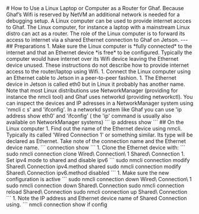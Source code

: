 <!--
	Copyright 2022-2024 TII (SSRC) and the Ghaf contributors
	SPDX-License-Identifier: CC-BY-SA-4.0
--!>

# How to Use a Linux Laptop or Computer as a Router for Ghaf.

Because Ghaf’s Wifi is reserved by NetVM an additional network is needed for a debugging
setup. A Linux computer can be used to provide internet accces to Ghaf. The Linux computer,
for instance a laptop with a mainstream Linux distro can act as a router.

The role of the Linux computer is to forward its access to internet via a shared Ethernet
connection to Ghaf on Jetson.

---

## Preparations



1. Make sure the Linux computer is *fully connected* to the internet and that an Ethernet
   device *is free* to be configured. Typically the computer would have internet over its
   Wifi device leaving the Ethernet device unused. These instructions do not describe how to
   provide internet access to the router/laptop using Wifi.

1. Connect the Linux computer using an Ethernet cable to Jetson in a peer-to-peer fashion.

1. The Ethernet device in Jetson is called eth0 but in Linux it probably has another name.
	Note that most Linux distributions use NetworkManager (providing for instance the nmcli
	tool) and Ghaf uses networkd (providing networkctl).

	You can inspect the devices and IP adresses in a NetworkManager system using 'nmcli c s'
	and 'ifconfig'. In a networkd system like Ghaf you can use 'ip address show eth0' and 'ifconfig'
	( the 'ip' command is usually also available on NetworkManager systems)

    ```
			ip address show
    ```
    
##  On the Linux computer

1.	Find out the name of the Ethernet device using nmcli. Typically
	its called 'Wired Connection 1' or something similar. Its type will be declared as Ethernet.

	Take note of the connection name and the  Ethernet device name.

    ```
			connection show
    ```
    
1. Clone the Ethernet device with:

    ```
			sudo nmcli connection clone Wired\ Connection\ 1 Shared\ Connection

1.	Set ipv4 mode to shared and disable ipv6

    ```
			sudo nmcli connection modify Shared\ Connection ipv4.method shared
			sudo nmcli connection modify Shared\ Connection ipv6.method disabled
    ```
    
1.	Make sure the new configuration is active

    ```
			sudo nmcli connection down Wired\ Connection\ 1
			sudo nmcli connection down Shared\ Connection
			sudo nmcli connection reload Shared\ Connection
			sudo nmcli connection up Shared\ Connection
    ```
    
1.	Note the IP address and Ethernet device name of Shared Connection using.

    ```
    		nmcli connection show
			if config <ethernet device name
    ```
    
	The IP could be something like '10.42.0.1'. Note the namespace or the netmask.


## On Ghaf

1.	Log in to Ghaf using the serial console and for instance picocom

    ```
			sudo picocom -b 115200 /dev/ttyACM0
    ```
    
1.	Set the IP address of Ethernet on Ghaf within the namespace of the Shared Connection.
	Do not use exactly the same IP address as the router.

    ```
			sudo ip address add 10.42.0.2/24 dev eth0
			sudo ifconfig eth0 down
			sudo ifconfig eth0 up
    ```
    
1. You can verify the result from Ghaf with

    ```
			ip address show eth0
			ifconfig
			ping 10.42.0.1
			host elisa.fi
			ping -c2 elisa.fi
    ```
    
